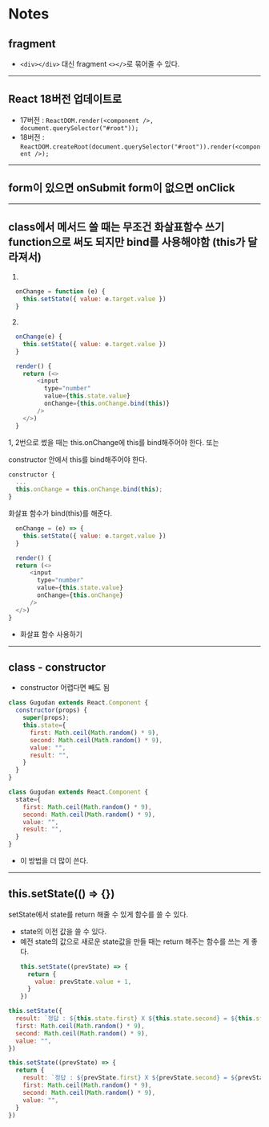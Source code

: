 # Notes

## fragment
  - `<div></div>` 대신 fragment `<></>`로 묶어줄 수 있다.
___

## React 18버전 업데이트로
  - 17버전 : `ReactDOM.render(<component />, document.querySelector("#root"));`
  - 18버전 : `ReactDOM.createRoot(document.querySelector("#root")).render(<component />);`
___


## form이 있으면 onSubmit form이 없으면 onClick
___


## class에서 메서드 쓸 때는 무조건 화살표함수 쓰기 function으로 써도 되지만 bind를 사용해야함 (this가 달라져서)

1. 
```js
  onChange = function (e) {
    this.setState({ value: e.target.value })
  }
```
2. 
```js
  onChange(e) {
    this.setState({ value: e.target.value })
  }
```
```js
  render() {
    return (<>
        <input
          type="number"
          value={this.state.value}
          onChange={this.onChange.bind(this)}
        />
    </>)
  }
```
1, 2번으로 썼을 때는 this.onChange에 this를 bind해주어야 한다. 또는  

constructor 안에서 this를 bind해주어야 한다.
```js
constructor {
  ...
  this.onChange = this.onChange.bind(this);
}
```

화살표 함수가 bind(this)를 해준다.

```js
  onChange = (e) => {
    this.setState({ value: e.target.value })
  }

  render() {
  return (<>
      <input
        type="number"
        value={this.state.value}
        onChange={this.onChange}
      />
  </>)
}
```
- 화살표 함수 사용하기
___


## class - constructor
- constructor 어렵다면 빼도 됨

```js
class Gugudan extends React.Component {
  constructor(props) {
    super(props);
    this.state={
      first: Math.ceil(Math.random() * 9),
      second: Math.ceil(Math.random() * 9),
      value: "",
      result: "",
    }
  }
}
```


```js
class Gugudan extends React.Component {
  state={
    first: Math.ceil(Math.random() * 9),
    second: Math.ceil(Math.random() * 9),
    value: "",
    result: "",
  }
}
```
- 이 방법을 더 많이 쓴다.
---

## this.setState(() => {})
setState에서 state를 return 해줄 수 있게 함수를 쓸 수 있다.
- state의 이전 값을 쓸 수 있다.
- 예전 state의 값으로 새로운 state값을 만들 때는 return 해주는 함수를 쓰는 게 좋다.
  ```js
  this.setState((prevState) => {
    return {
      value: prevState.value + 1,
    }
  })


```js
this.setState({
  result: `정답 : ${this.state.first} X ${this.state.second} = ${this.state.value}`,
  first: Math.ceil(Math.random() * 9),
  second: Math.ceil(Math.random() * 9),
  value: "",
})
```
```js
this.setState((prevState) => {
  return {
    result: `정답 : ${prevState.first} X ${prevState.second} = ${prevState.value}`,
    first: Math.ceil(Math.random() * 9),
    second: Math.ceil(Math.random() * 9),
    value: "",
  }
})
```

